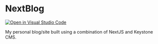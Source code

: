 # NextBlog

[![Open in Visual Studio Code](https://open.vscode.dev/badges/open-in-vscode.svg)](https://open.vscode.dev/sebasptsch/NextBlog)

My personal blog/site built using a combination of NextJS and Keystone CMS.
